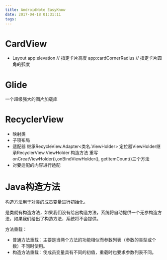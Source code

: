 ```yaml
---
title: AndroidNote EasyKnow
date: 2017-04-18 01:31:11
tags:
---
```

# CardView

- Layout 
 app:elevation // 指定卡片高度
 app:cardCornerRadius // 指定卡片圆角的弧度
	

# Glide

一个超级强大的图片加载库


# RecyclerView

- 映射类
- 子项布局
- 适配器
 继承RecycleView.Adapter<类名.ViewHolder>
 定位器ViewHolder继承RecyclerView.ViewHolder
 构造方法
 重写onCreatViewHolder(),onBindViewHolder(), getItemCount()三个方法
- 对要适配的内容进行适配
 

# Java构造方法

构造方法用于对类的成员变量进行初始化。

是类就有构造方法，如果我们没有给出构造方法，系统将自动提供一个无参构造方法，如果我们给出了构造方法，系统将不会提供。

方法重载：
- 普通方法重载：主要是当两个方法的功能相似而参数列表（参数的类型或个数）不同时使用。
- 构造方法重载：使成员变量具有不同的初值，重载时也要求参数列表不同。 

